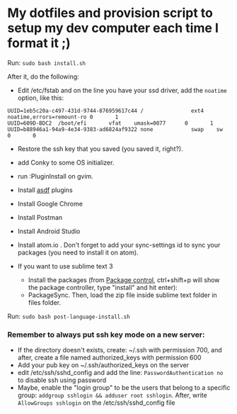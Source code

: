 # My dotfiles and provision script to setup my dev computer each time I format it ;)

Run: `sudo bash install.sh`

After it, do the following:

* Edit /etc/fstab and on the line you have your ssd driver, add the `noatime` option, like this:
```
UUID=1eb5c20a-c497-431d-9744-876959617c44 /               ext4    noatime,errors=remount-ro 0       1
UUID=609D-BDC2  /boot/efi       vfat    umask=0077      0       1
UUID=b88946a1-94a9-4e34-9383-ad6824af9322 none            swap    sw              0       0
```

* Restore the ssh key that you saved (you saved it, right?).
* add Conky to some OS initializer.
* run :PluginInstall on gvim.
* Install [asdf](https://github.com/asdf-vm/asdf) plugins

* Install Google Chrome
* Install Postman
* Install Android Studio

* Install atom.io . Don't forget to add your sync-settings id to sync your packages (you need to install it on atom).

* If you want to use sublime text 3
  * Install the packages (from [Package control](https://packagecontrol.io/), ctrl+shift+p will show the package controller, type "install" and hit enter):
  * PackageSync. Then, load the zip file inside sublime text folder in files folder.

Run: `sudo bash post-language-install.sh`


### Remember to always put ssh key mode on a new server:
* If the directory doesn't exists, create: ~/.ssh with permission 700,
and after, create a file named authorized_keys with permission 600
* Add your pub key on ~/.ssh/authorized_keys on the server
* edit /etc/ssh/sshd_config and add the line: `PasswordAuthentication no` to disable ssh using password
* Maybe, enable the "login group" to be the users that belong to a
specific group: `addgroup sshlogin && adduser root sshlogin`. After, write
`AllowGroups sshlogin` on the /etc/ssh/sshd_config file
